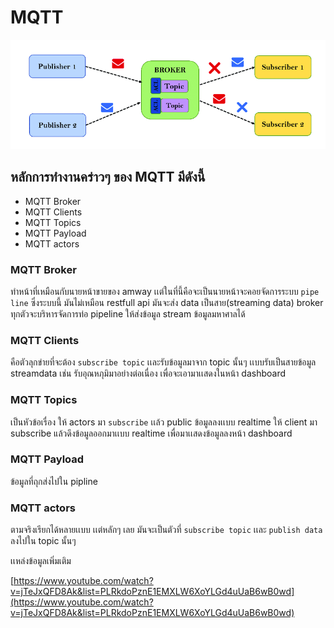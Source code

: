 # MQTT

![mqtt plan](../img/partNetwork/Generic-operation-scheme-of-the-MQTT-protocol.png)

## หลักการทำงานคร่าวๆ ของ MQTT มีดังนี้
- MQTT Broker
- MQTT Clients
- MQTT Topics
- MQTT Payload
- MQTT actors

### MQTT Broker 
ทำหน้าที่เหมือนกับนายหน้าขายของ amway เเต่ในที่นี้คือจะเป็นนายหน้าจะคอยจัดการระบบ `pipe line` ซึ่งระบบนี้ มันไม่เหมือน restfull api มันจะส่ง data เป็นสาย(streaming data) broker ทุกตัวจะบริหารจัดการท่อ pipeline ให้ส่งข้อมูล stream ข้อมูลมหาศาลได้ 

### MQTT Clients
คือตัวลุกข่ายที่จะต้อง ``subscribe topic`` เเละรับข้อมูลมาจาก topic นั้นๆ เเบบรับเป็นสายข้อมูล streamdata เช่น รับอุณหภุมิมาอย่างต่อเนื่อง เพื่อจะเอามาเเสดงในหน้า dashboard

### MQTT Topics
เป็นหัวข้อเรื่อง ให้ actors มา `subscribe` เเล้ว public ข้อมูลลงเเบบ realtime
ให้ client มา subscribe แล้วดึงข้อมูลออกมาเเบบ realtime  เพื่อมาเเสดงข้อมูลลงหน้า dashboard

### MQTT Payload
ข้อมูลที่ถุกส่งไปใน pipline

### MQTT actors
ตามจริงเรียกได้หลายเเบบ เเต่หลักๆ เลย มันจะเป็นตัวที่ `subscribe topic` เเละ `publish data` ลงไปใน topic นั้นๆ 

เเหล่งข้อมูลเพิ่มเติม

[https://www.youtube.com/watch?v=jTeJxQFD8Ak&list=PLRkdoPznE1EMXLW6XoYLGd4uUaB6wB0wd](https://www.youtube.com/watch?v=jTeJxQFD8Ak&list=PLRkdoPznE1EMXLW6XoYLGd4uUaB6wB0wd)